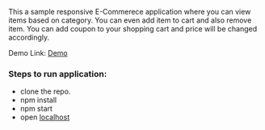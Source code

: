 This a sample responsive E-Commerece application where you can view items based on category. You can even add item to cart and also remove item. You can add coupon to your shopping cart and price will be changed accordingly.

Demo Link: [Demo](https://ecommerce-sandip.herokuapp.com/)

### Steps to run application:
- clone the repo.
- npm install
- npm start
- open [localhost](localhost:3000)

